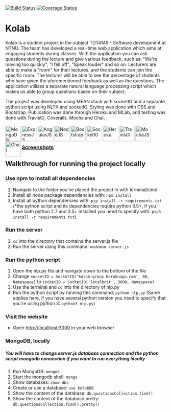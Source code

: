 [![Build Status](https://travis-ci.com/TobiasSH/PU-2017-Kolab.svg?token=XPoxJGAcCUwTmyc9W9ea&branch=develop)](https://travis-ci.com/TobiasSH/PU-2017-Kolab) [![Coverage Status](https://coveralls.io/repos/github/TobiasSH/PU-2017-Kolab/badge.svg?branch=develop)](https://coveralls.io/github/TobiasSH/PU-2017-Kolab?branch=develop)

# Kolab
Kolab is a student project in the subject TDT4145 - Software development at NTNU.
The team has developed a real-time web application which aims at engaging students during classes. With the application you can ask questions during the lecture and give various feedback, such as: "We're moving too quickly", "I fell off", "Speak louder" and so on.
Lecturers are able to make a "room" for their lectures, and the students can join the specific room. The lecturer will be able to see the percentage of students who have given the aforementioned feedback as well as the questions. The application utilizes a separate natural language processing script which makes us able to group questions based on their subject.

The project was developed using MEAN stack with socketIO and a separate python script using NLTK and socketIO. Styling was done with CSS and Bootstrap. Publication was done through Heroku and MLab, and testing was done with TravisCI, Coveralls, Mocha and Chai.
<br></br>
<a href="http://mongodb.com/"><img src="http://amartam.com/wp-content/uploads/2016/11/mongodb1.png" title="MongoDB" align="left" height="48" width="48" ></a>
<a href="http://expressjs.com/"><img src="http://nodejs-cloud.com/img/128px/expressjs.png" title="ExpressJS" align="left" height="48" width="48" ></a>
<a href="https://angularjs.org/"><img src="http://ericsaupe.com/wp-content/uploads/2014/01/square-300x300.png" title="AngularJS" align="left" height="48" width="48" ></a>
<a href="http://nodejs.org/"><img src="http://ecodile.com/wp-content/uploads/2015/10/node_icon2.png" title="NodeJS" align="left" height="48" width="48" ></a>
<a href="http://getbootstrap.com/"><img src="http://www.rsiconcepts.com/blog/wp-content/uploads/2015/04/bootstrap-and-responsive-web-designing-logo-e1430044801154.png" title="Bootstrap" align="left" height="48" width="48" ></a>
<a href="https://socket.io/"><img src="https://www.pubnub.com/wp-content/uploads/2014/07/SOCKETIOICON.gif" title="SocketIO" align="left" height="48" width="48" ></a>
<a href="http://heroku.com/"><img src="https://maxcdn.icons8.com/Color/PNG/512/Logos/heroku-512.png" title="Heroku" align="left" height="48" width="48" ></a>
<a href="https://travis-ci.org/"><img src="https://cdn.worldvectorlogo.com/logos/travis-ci-icon.svg" title="TravisCI" align="left" height="48" width="48" ></a>
<a href="https://mochajs.org/"><img src="https://cldup.com/xFVFxOioAU.svg" title="MochaJS" align="left" height="48" width="48" ></a>
<a href="https://chaijs.com/"><img src="https://cdn.tutsplus.com/net/uploads/2014/01/nodejs-testing-chai-retina-preview.png" title="Chai" align="left" height="48" width="48" ></a>
<br></br>

### [Screenshots](/screenshots/screenshots.md)

## Walkthrough for running the project locally

### Use npm to install all dependencies
1. Navigate to the folder you've placed the project in with terminal/cmd
2. Install all node package dependencies with: `npm install`
3. Install all python dependencies with: `pip install -r requirements.txt` 
(*the python script and its dependencies require python 3.5+, if you have both python 2.7 and 3.5+ installed you need to specify with: `pip3 install -r requirements.txt`)

### Run the server
1. `cd` into the directory that contains the server.js file
2. Run the server using this command: `nodemon server.js`

### Run the python script
1. Open the nlp.py file and navigate down to the bottom of the file
2. Change `socketIO = SocketIO('kolab-group.herokuapp.com', 80, Namespace)` to `socketIO = SocketIO('localhost', 3000, Namespace)`
3. Use the terminal and `cd` into the directory of nlp.py
4. Run the python script by running this command: `python nlp.py`
(Same applies here, if you have several python version you need to specify that you're using python 3: `python3 nlp.py`)

### Visit the website
- Open <http://localhost:3000> in your web browser

### MongoDB, locally
##### You will have to change server.js database connection and the python script mongodb connection if you want to run everything locally
1. Run MongoDB: `mongod`
2. Start the mongodb shell: `mongo`
3. Show databases: `show dbs`
4. Create or use a database: `use kolabDB`
5. Show the content of the database: `db.questionsCollection.find()`
6. Show the content of the database pretty: `db.questionsCollection.find().pretty()`
